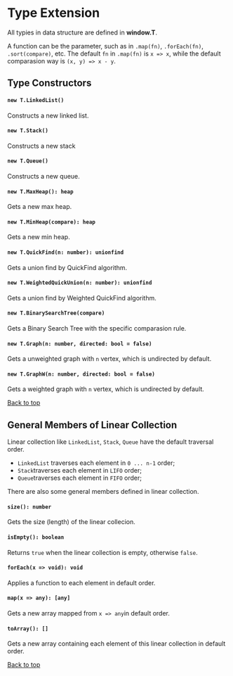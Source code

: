 <a name="t"></a>
# Type Extension
All typies in data structure are defined in __window.T__.

A function can be the parameter, such as in `.map(fn)`, `.forEach(fn)`, `.sort(compare)`, etc. 
The default `fn` in `.map(fn)` is `x => x`, while the default comparasion way is `(x, y) => x - y`.

## Type Constructors
#### `new T.LinkedList()`
Constructs a new linked list.
#### `new T.Stack()`
Constructs a new stack
#### `new T.Queue()`
Constructs a new queue.
#### `new T.MaxHeap(): heap`
Gets a new max heap.
#### `new T.MinHeap(compare): heap`
Gets a new min heap.
#### `new T.QuickFind(n: number): unionfind`
Gets a union find by QuickFind algorithm.
#### `new T.WeightedQuickUnion(n: number): unionfind`
Gets a union find by Weighted QuickFind algorithm.
#### `new T.BinarySearchTree(compare)`
Gets a Binary Search Tree with the specific comparasion rule.
#### `new T.Graph(n: number, directed: bool = false)`
Gets a unweighted graph with `n` vertex, which is undirected by default.
#### `new T.GraphW(n: number, directed: bool = false)`
Gets a weighted graph with `n` vertex, which is undirected by default.

[Back to top](#t)

## General Members of Linear Collection
Linear collection like `LinkedList`, `Stack`, `Queue` have the default traversal order. 

* `LinkedList` traverses each element in `0 ... n-1` order;
* `Stack`traverses each element in `LIFO` order;
* `Queue`traverses each element in `FIFO` order;

There are also some general members defined in linear collection.

#### `size(): number`
Gets the size (length) of the linear collecion.
#### `isEmpty(): boolean`
Returns `true` when the linear collection is empty, otherwise `false`.
#### `forEach(x => void): void`
Applies a function to each element in default order.
#### `map(x => any): [any]`
Gets a new array mapped from `x => any`in default order.
#### `toArray(): []`
Gets a new array containing each element of this linear collection in default order.

[Back to top](#t)